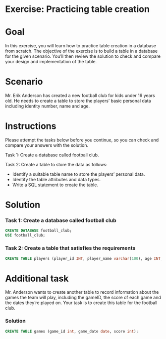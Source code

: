 # Exercise: Practicing table creation

# **Goal**

In this exercise, you will learn how to practice table creation in a database from scratch. The objective of the exercise is to build a table in a database for the given scenario. You’ll then review the solution to check and compare your design and implementation of the table.

# **Scenario**

Mr. Erik Anderson has created a new football club for kids under 16 years old. He needs to create a table to store the players’ basic personal data including identity number, name and age.

# **Instructions**

Please attempt the tasks below before you continue, so you can check and compare your answers with the solution.

Task 1: Create a database called football club.

Task 2: Create a table to store the data as follows:

- Identify a suitable table name to store the players’ personal data.
- Identify the table attributes and data types.
- Write a SQL statement to create the table.

# Solution

### Task 1: Create a database called football club

```sql
CREATE DATABASE football_club;
USE football_club;
```

### Task 2: Create a table that satisfies the requirements

```sql
CREATE TABLE players (player_id INT, player_name varchar(100), age INT, nationality varchar(70));
```

# Additional task

Mr. Anderson wants to create another table to record information about the games the team will play, including the gameID, the score of each game and the dates they’re played on. Your task is to create this table for the football club.

### Solution

```sql
CREATE TABLE games (game_id int, game_date date, score int);
```